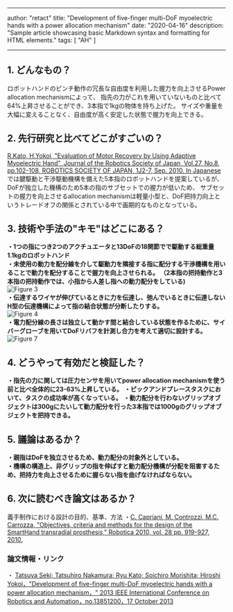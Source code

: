 
---
author: "retact"
title: "Development of five-finger multi-DoF myoelectric hands with a power allocation mechanism"
date: "2020-04-16"
description: "Sample article showcasing basic Markdown syntax and formatting for HTML elements."
tags: [
    "AH"
]

---
## 1. どんなもの？
ロボットハンドのピンチ動作の冗長な自由度を利用した握力を向上させるPower allocation mechanismによって、
指先の力がこれを用いていないものと比べて64%上昇させることができ、3本指で1kgの物体を持ち上げた。
サイズや重量を大幅に変えることなく、自由度が高く安定した状態で握力を向上できる。
<!--more-->

## 2. 先行研究と比べてどこがすごいの？
[R.Kato, H.Yokoi, "Evaluation of Motor Recovery by Using Adaptive Myoelectric Hand", Journal of the Robotics Society of Japan, Vol.27, No.8, pp.102-108, ROBOTICS SOCIETY OF JAPAN, 1J2-7, Sep. 2010. In Japanese](https://www.researchgate.net/publication/272574108_Evaluation_of_Motor_Recovery_by_Using_Adaptive_Myoelectric_Hand)  
 では腱駆動と干渉駆動機構を備えた5本指のロボットハンドを提案しているが、DoFが独立した機構のため5本の指のサブセットでの握力が低いため、
サブセットの握力を向上させるallocation mechanismは軽量小型と、DoF把持力向上というトレードオフの関係とされている中で画期的なものとなっている。

## 3. 技術や手法の"キモ"はどこにある？

**・1つの指につき2つのアクチュエータと13DoFの18関節でで駆動する総重量1.1kgのロボットハンド**   
**・未使用の動力を配分線を介して駆動力を隣接する指に配分する干渉機構を用いることで動力を配分することで握力を向上させられる。
（2本指の把持動作と3本指の把持動作では、小指から人差し指への動力配分をしている)**  
 ![Figure 3](https://ieeexplore.ieee.org/mediastore_new/IEEE/content/media/6615630/6630547/6630852/6630852-fig-3-source-small.gif)   
**・伝達するワイヤが伸びているときに力を伝達し、弛んでいるときに伝達しないH型の伝達機構によって指の結合状態が分断したりする。**  
 ![Figure 4](https://ieeexplore.ieee.org/mediastore_new/IEEE/content/media/6615630/6630547/6630852/6630852-fig-4-source-small.gif)  
**・電力配分線の長さは独立して動かす間と結合している状態を作るために、サイバーグローブを用いてDoFリバフを計測し合力を考えて適切に設計する。**  
 ![Figure 7](https://ieeexplore.ieee.org/mediastore_new/IEEE/content/media/6615630/6630547/6630852/6630852-fig-7-source-small.gif)

  
## 4. どうやって有効だと検証した？
**・指先の力に関しては圧力センサを用いてpower allocation mechanismを使う前と比べ全体的に23-63%上昇している。**
**・ピックアンドプレースタスクにおいて、タスクの成功率が高くなっている。**
**・動力配分を行わないグリップオブジェクトは300gにたいして動力配分を行った3本指では1000gのグリップオブジェクトを把持できる。**

## 5. 議論はあるか？
**・親指はDoFを独立させるため、動力配分の対象外としている。**  
**・機構の構造上、非グリップの指を伸ばすと動力配分機構が分配を阻害するため、把持力を向上させるために握らない指を曲げなければならない。**  

## 6. 次に読むべき論文はあるか？

義手制作における設計の目的、基準、方法
・[C. Capriani, M. Controzzi, M.C. Carrozza, "Objectives, criteria and methods for the design of the SmartHand transradial prosthesis," Robotica 2010, vol. 28 pp. 919-927, 2010.](https://www.cambridge.org/core/journals/robotica/article/objectives-criteria-and-methods-for-the-design-of-the-smarthand-transradial-prosthesis/5FE55ACFEE3849366685EBB8610558C6)

### 論文情報・リンク

・ [Tatsuya Seki; Tatsuhiro Nakamura; Ryu Kato; Soichiro Morishita; Hiroshi Yokoi，"Development of five-finger multi-DoF myoelectric hands with a power allocation mechanism，" 2013 IEEE International Conference on Robotics and Automation，no.13851200，17 October 2013](https://ieeexplore.ieee.org/document/6630852)
